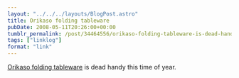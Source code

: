 ```yaml
---
layout: "../../../layouts/BlogPost.astro"
title: Orikaso folding tableware
pubDate: 2008-05-11T20:26:00+00:00
tumblr_permalink: /post/34464556/orikaso-folding-tableware-is-dead-handy-this-time
tags: ["linklog"]
format: "link"
---
```


[Orikaso folding tableware][1] is dead handy this time of year.

[1]: http://www.orikaso.com/
